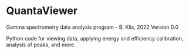 # QuantaViewer
Gamma spectrometry data analysis program - B. Klis, 2022
Version 0.0

Python code for viewing data, applying energy and efficiency calibration, analysis of peaks, and more.